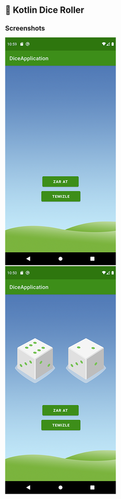 # :game_die: Kotlin Dice Roller
## Screenshots
![Screenshot1](screenshots/screen0.png) ![Screenshot1](screenshots/screen1.png)

